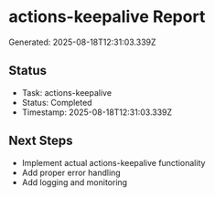 # actions-keepalive Report

Generated: 2025-08-18T12:31:03.339Z

## Status
- Task: actions-keepalive
- Status: Completed
- Timestamp: 2025-08-18T12:31:03.339Z

## Next Steps
- Implement actual actions-keepalive functionality
- Add proper error handling
- Add logging and monitoring
